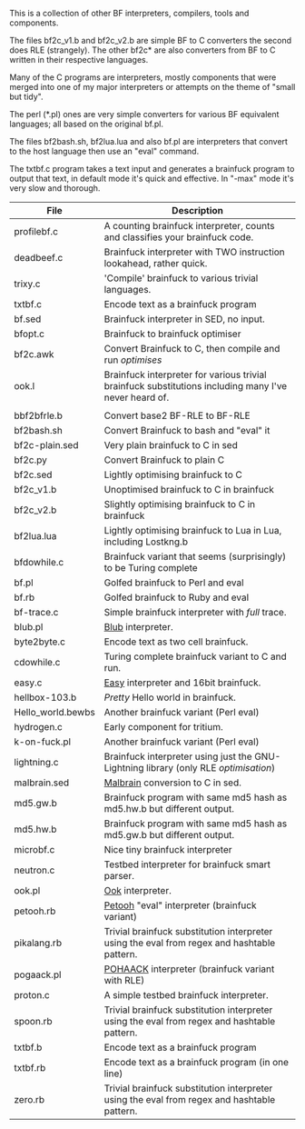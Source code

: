 
This is a collection of other BF interpreters, compilers, tools and components.

The files bf2c_v1.b and bf2c_v2.b are simple BF to C converters the second does RLE (strangely). The other bf2c* are also converters from BF to C written in their respective languages.

Many of the C programs are interpreters, mostly components that were merged into one of my major interpreters or attempts on the theme of "small but tidy".

The perl (*.pl) ones are very simple converters for various BF equivalent languages; all based on the original bf.pl.

The files bf2bash.sh, bf2lua.lua and also bf.pl are interpreters that convert to the host language then use an "eval" command.

The txtbf.c program takes a text input and generates a brainfuck program to output that text, in default mode it's quick and effective. In "-max" mode it's very slow and thorough.

File | Description
-----|------------
profilebf.c | A counting brainfuck interpreter, counts and classifies your brainfuck code.
deadbeef.c | Brainfuck interpreter with TWO instruction lookahead, rather quick.
trixy.c | 'Compile' brainfuck to various trivial languages.
txtbf.c | Encode text as a brainfuck program
bf.sed | Brainfuck interpreter in SED, no input.
bfopt.c | Brainfuck to brainfuck optimiser
bf2c.awk | Convert Brainfuck to C, then compile and run *optimises*
ook.l | Brainfuck interpreter for various trivial brainfuck substitutions including many I've never heard of.
 |  | 
bbf2bfrle.b | Convert base2 BF-RLE to BF-RLE
bf2bash.sh | Convert Brainfuck to bash and "eval" it
bf2c-plain.sed | Very plain brainfuck to C in sed
bf2c.py | Convert Brainfuck to plain C
bf2c.sed | Lightly optimising brainfuck to C
bf2c_v1.b | Unoptimised brainfuck to C in brainfuck
bf2c_v2.b | Slightly optimising brainfuck to C in brainfuck
bf2lua.lua | Lightly optimising brainfuck to Lua in Lua, including Lostkng.b
bfdowhile.c | Brainfuck variant that seems (surprisingly) to be Turing complete
bf.pl | Golfed brainfuck to Perl and eval
bf.rb | Golfed brainfuck to Ruby and eval
bf-trace.c | Simple brainfuck interpreter with *full* trace.
blub.pl | [Blub](http://esolangs.org/wiki/Blub) interpreter.
byte2byte.c | Encode text as two cell brainfuck.
cdowhile.c | Turing complete brainfuck variant to C and run.
easy.c | [Easy](http://esolangs.org/wiki/Easy) interpreter and 16bit brainfuck.
hellbox-103.b | _Pretty_ Hello world in brainfuck.
Hello_world.bewbs | Another brainfuck variant (Perl eval)
hydrogen.c | Early component for tritium.
k-on-fuck.pl | Another brainfuck variant (Perl eval)
lightning.c | Brainfuck interpreter using just the GNU-Lightning library (only RLE _optimisation_)
malbrain.sed | [Malbrain](http://esolangs.org/wiki/Malbrain) conversion to C in sed.
md5.gw.b | Brainfuck program with same md5 hash as md5.hw.b but different output.
md5.hw.b | Brainfuck program with same md5 hash as md5.gw.b but different output.
microbf.c | Nice tiny brainfuck interpreter
neutron.c | Testbed interpreter for brainfuck smart parser.
ook.pl | [Ook](http://esolangs.org/wiki/Ook) interpreter.
petooh.rb | [Petooh](https://github.com/Ky6uk/PETOOH) "eval" interpreter (brainfuck variant)
pikalang.rb | Trivial brainfuck substitution interpreter using the eval from regex and hashtable pattern.
pogaack.pl | [POHAACK](http://esolangs.org/wiki/POGAACK) interpreter (brainfuck variant with RLE)
proton.c | A simple testbed brainfuck interpreter.
spoon.rb | Trivial brainfuck substitution interpreter using the eval from regex and hashtable pattern.
txtbf.b | Encode text as a brainfuck program
txtbf.rb | Encode text as a brainfuck program (in one line)
zero.rb | Trivial brainfuck substitution interpreter using the eval from regex and hashtable pattern.
